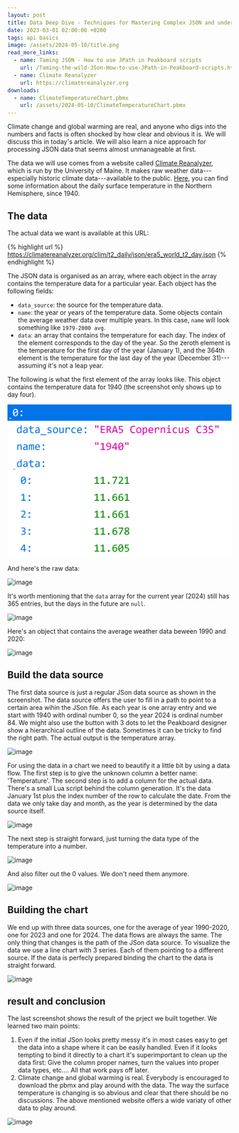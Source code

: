 ```yaml
---
layout: post
title: Data Deep Dive - Techniques for Mastering Complex JSON and understand that Global Warming is real
date: 2023-03-01 02:00:00 +0200
tags: api basics
image: /assets/2024-05-10/title.png
read_more_links:
  - name: Taming JSON - How to use JPath in Peakboard scripts
    url: /Taming-the-wild-JSon-How-to-use-JPath-in-Peakboard-scripts.html
  - name: Climate Reanalyzer
    url: https://climatereanalyzer.org
downloads:
  - name: ClimateTemperatureChart.pbmx
    url: /assets/2024-05-10/ClimateTemperatureChart.pbmx
---
```

Climate change and global warming are real, and anyone who digs into the numbers and facts is often shocked by how clear and obvious it is. We will discuss this in today's article. We will also learn a nice approach for processing JSON data that seems almost unmanageable at first.

The data we will use comes from a website called [Climate Reanalyzer](https://climatereanalyzer.org/), which is run by the University of Maine. It makes raw weather data---especially historic climate data---available to the public.  [Here](https://climatereanalyzer.org/clim/t2_daily/?dm_id=world), you can find some information about the daily surface temperature in the Northern Hemisphere, since 1940.

## The data

The actual data we want is available at this URL:

{% highlight url %}
https://climatereanalyzer.org/clim/t2_daily/json/era5_world_t2_day.json
{% endhighlight %}

The JSON data is organised as an array, where each object in the array contains the temperature data for a particular year. Each object has the following fields:

* `data_source`: the source for the temperature data.
* `name`: the year or years of the temperature data. Some objects contain the average weather data over multiple years. In this case, `name` will look something like `1979-2000 avg`.
* `data`: an array that contains the temperature for each day. The index of the element corresponds to the day of the year. So the zeroth element is the temperature for the first day of the year (January 1), and the 364th element is the temperature for the last day of the year (December 31)---assuming it's not a leap year.

The following is what the first element of the array looks like. This object contains the temperature data for 1940 (the screenshot only shows up to day four).

![image](/assets/2024-05-10/011.png)


And here's the raw data:

![image](/assets/2024-05-10/010.png)

It's worth mentioning that the `data` array for the current year (2024) still has 365 entries, but the days in the future are `null`.

![image](/assets/2024-05-10/020.png)

Here's an object that contains the average weather data beween 1990 and 2020:

![image](/assets/2024-05-10/030.png)

## Build the data source

The first data source is just a regular JSon data source as shown in the screenshot. The data source offers the user to fill in a path to point to a certain area wihin the JSon file. As each year is one array entry and we start with 1940 with ordinal number 0, so the year 2024 is ordinal number 84. We might also use the button with 3 dots to let the Peakboard designer show a hierarchical outline of the data. Sometimes it can be tricky to find the right path. The actual output is the temperature array.

![image](/assets/2024-05-10/040.png)

For using the data in a chart we need to beautify it a little bit by using a data flow. The first step is to give the unknown column a better name: 'Temperature'. The second step is to add a column for the actual data. There's a small Lua script behind the column generation. It's the data January 1st plus the index number of the row to calculate the date. From the data we only take day and month, as the year is determined by the data source itself.

![image](/assets/2024-05-10/050.png)

The next step is straight forward, just turning the data type of the temperature into a number.

![image](/assets/2024-05-10/060.png)

And also filter out the 0 values. We don't need them anymore.

![image](/assets/2024-05-10/070.png)

## Building the chart

We end up with three data sources, one for the average of year 1990-2020, one for 2023 and one for 2024. The data flows are always the same. The only thing that changes is the path of the JSon data source.
To visualize the data we use a line chart with 3 series. Each of them pointing to a different source. If the data is perfecly prepared binding the chart to the data is straight forward.

![image](/assets/2024-05-10/050.png)

## result and conclusion

The last screenshot shows the result of the prject we built together. We learned two main points:

1. Even if the initial JSon looks pretty messy it's in most cases easy to get the data into a shape where it can be easily handled. Even if it looks tempting to bind it directly to a chart it's superimportant to clean up the data first: Give the column proper names, turn the values into proper data types, etc.... All that work pays off later.
2. Climate change and global warming is real. Everybody is encouraged to download the pbmx and play around with the data. The way the surface temperature is changing is so abvious and clear that there should be no discussions. The above mentioned website offers a wide variaty of other data to play around.

![image](/assets/2024-05-10/result.png)


